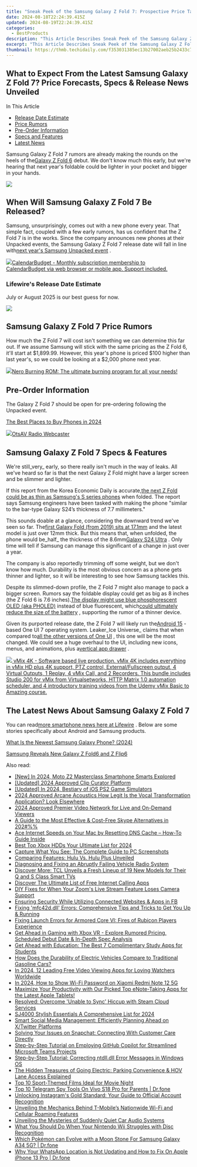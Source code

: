 ```yaml
---
title: "Sneak Peek of the Samsung Galaxy Z Fold 7: Prospective Price Tag, Release Date & Specs Revealed by Rumors"
date: 2024-08-18T22:24:39.415Z
updated: 2024-08-19T22:24:39.415Z
categories:
  - BestProducts
description: "This Article Describes Sneak Peek of the Samsung Galaxy Z Fold 7: Prospective Price Tag, Release Date & Specs Revealed by Rumors"
excerpt: "This Article Describes Sneak Peek of the Samsung Galaxy Z Fold 7: Prospective Price Tag, Release Date & Specs Revealed by Rumors"
thumbnail: https://thmb.techidaily.com/f353031385ec13b27002aeb25b2433c7b7f2839e202aee43a31b71787185171a.jpg
---
```


## What to Expect From the Latest Samsung Galaxy Z Fold 7? Price Forecasts, Specs & Release News Unveiled

In This Article

* [Release Date Estimate](https://www.lifewire.com/#toc-when-will-samsung-galaxy-z-fold-7-be-released)
* [Price Rumors](https://www.lifewire.com/#toc-samsung-galaxy-z-fold-7-price-rumors)
* [Pre-Order Information](https://www.lifewire.com/#toc-pre-order-information)
* [Specs and Features](https://www.lifewire.com/#toc-samsung-galaxy-z-fold-7-specs--features)
* [Latest News](https://www.lifewire.com/#toc-the-latest-news-about-samsung-galaxy-z-fold-7)

 Samsung Galaxy Z Fold 7 rumors are already making the rounds on the heels of the[Galaxy Z Fold 6](https://www.lifewire.com/galaxy-z-fold-6-8418354) debut. We don't know much this early, but we're hearing that next year's foldable could be lighter in your pocket and bigger in your hands.

<!-- affiliate ads begin -->
<a href="https://shop.mondly.com/affiliate.php?ACCOUNT=ATISTUDI&AFFILIATE=108875&PATH=https%3A%2F%2Fwww.mondly.com%3FAFFILIATE%3D108875%26RESOURCE%3D%2BGeneral%2B970x90%2B"><img src="https://secure.avangate.com/images/merchant/69c418c33ec2e1a4267fa9bb77fa1428/general-970x90.gif" border="0"></a>
<!-- affiliate ads end -->
## When Will Samsung Galaxy Z Fold 7 Be Released?

 Samsung, unsurprisingly, comes out with a new phone every year. That simple fact, coupled with a few early rumors, has us confident that the Z Fold 7 is in the works. Since the company announces new phones at their Unpacked events, the Samsung Galaxy Z Fold 7 release date will fall in line with[next year's Samsung Unpacked event](https://www.lifewire.com/samsung-unpacked-news-and-rumors-5093153) .  

<!-- affiliate ads begin -->
<a href="https://secure.2checkout.com/order/checkout.php?PRODS=37701530&QTY=1&AFFILIATE=108875&CART=1"><img src="https://secure.avangate.com/images/merchant/6fe0c81e3f9438db11ebbfba6c5ce460/products/copy_cbLogo_with_text_blue.png" border="0">CalendarBudget - Monthly subscription membership to CalendarBudget via web browser or mobile app. Support included. </a>
<!-- affiliate ads end -->
### Lifewire's Release Date Estimate

July or August 2025 is our best guess for now.

<!-- affiliate ads begin -->
<a href="https://shop.mondly.com/affiliate.php?ACCOUNT=ATISTUDI&AFFILIATE=108875&PATH=https%3A%2F%2Fwww.mondly.com%3FAFFILIATE%3D108875%26RESOURCE%3D%2BEducational%2B300x600%2B"><img src="https://secure.avangate.com/images/merchant/69c418c33ec2e1a4267fa9bb77fa1428/educational-300x600.gif" border="0"></a>
<!-- affiliate ads end -->
## Samsung Galaxy Z Fold 7 Price Rumors

 How much the Z Fold 7 will cost isn't something we can determine this far out. If we assume Samsung will stick with the same pricing as the Z Fold 6, it'll start at $1,899.99\. However, this year's phone is priced $100 higher than last year's, so we could be looking at a $2,000 phone next year.

<!-- affiliate ads begin -->
<a href="https://store.nero.com/order/checkout.php?PRODS=39694080&QTY=1&AFFILIATE=108875&CART=1"><img src="http://cdnwww.nero.com/nero-com-wAssets/img/banners/2023/nbr/fire/Screenshot_1red_gb.jpg" border="0">Nero Burning ROM:
The ultimate burning program for all your needs!</a>
<!-- affiliate ads end -->
## Pre-Order Information

 The Galaxy Z Fold 7 should be open for pre-ordering following the Unpacked event.

[The Best Places to Buy Phones in 2024](https://www.lifewire.com/best-places-to-buy-cell-phones-580000)

<!-- affiliate ads begin -->
<a href="https://otszone.ots7.com/order/checkout.php?PRODS=4713322&QTY=1&AFFILIATE=108875&CART=1"><img src="https://green.ots7.com/screenshots/OtsAV/OtsAVRadio1.90-300x188.jpg" border="0">OtsAV Radio Webcaster</a>
<!-- affiliate ads end -->
## Samsung Galaxy Z Fold 7 Specs & Features

 We're still_very_ early, so there really isn't much in the way of leaks. All we've heard so far is that the next Galaxy Z Fold might have a larger screen and be slimmer and lighter.

 If this report from the Korea Economic Daily is accurate,[the next Z Fold could be as thin as Samsung's S series phones](https://www.kedglobal.com/electronics/newsView/ked202407180006) when folded. The report says Samsung engineers have been tasked with making the phone "similar to the bar-type Galaxy S24’s thickness of 7.7 millimeters."

 This sounds doable at a glance, considering the downward trend we've seen so far. The[first Galaxy Fold (from 2019) sits at 17.1mm](https://news.samsung.com/my/galaxy-history-%E2%91%A0-evolution-of-the-galaxy-z-fold-series-thinner-sturdier-and-compact-as-ever) and the latest model is just over 12mm thick. But this means that, when unfolded, the phone would be_half_ the thickness of the 8.6mm[Galaxy S24 Ultra](https://www.lifewire.com/samsung-galaxy-s24-ultra-7964195) . Only time will tell if Samsung can manage this significant of a change in just over a year.

 The company is also reportedly trimming off some weight, but we don't know how much. Durability is the most obvious concern as a phone gets thinner and lighter, so it will be interesting to see how Samsung tackles this.

 Despite its slimmed-down profile, the Z Fold 7 might also manage to pack a bigger screen. Rumors say the foldable display could get as big as 8 inches (the Z Fold 6 is 7.6 inches).[The display might use blue phosphorescent OLED (aka PHOLED)](https://wccftech.com/galaxy-z-fold-7-and-z-flip-7-could-be-the-first-phones-to-use-blue-pholed/) instead of blue fluorescent, which[could ultimately reduce the size of the battery](https://spectrum.ieee.org/blue-pholed) , supporting the rumor of a thinner device.

 Given its purported release date, the Z Fold 7 will likely run the[Android 15](https://www.lifewire.com/android-15-7547471) \-based One UI 7 operating system. Leaker_Ice Universe_ claims that when compared to[all the other versions of One UI](https://www.lifewire.com/what-is-samsung-one-ui-4178405) , this one will be the most changed. We could see a huge overhaul to the UI, including new icons, menus, and animations, plus a[vertical app drawer](https://www.sammobile.com/news/one-ui-7-vertical-app-drawer-hint/) .

<!-- affiliate ads begin -->
<a href="https://secure.2checkout.com/order/checkout.php?PRODS=30901369&QTY=1&AFFILIATE=108875&CART=1"> <img src="https://secure.avangate.com/images/merchant/ce9a6fb2becc2d235e62b125e9260102/products/1_copy_vMixCallScreenshot1-large.jpg" border="0"> vMix 4K - Software based live production. vMix 4K includes everything in vMix HD plus 4K support, PTZ control, External/Fullscreen output, 4 Virtual Outputs, 1 Replay, 4 vMix Call, and 2 Recorders. 
This bundle includes Studio 200 for vMix from Virtualsetworks, HTTP Matrix 1.0 automation scheduler, and 4 introductory training videos from the Udemy vMix Basic to Amazing course. </a>
<!-- affiliate ads end -->
## The Latest News About Samsung Galaxy Z Fold 7

 You can read[more smartphone news here at Lifewire](https://www.lifewire.com/mobile-phone-news-4796390) . Below are some stories specifically about Android and Samsung products.

[What Is the Newest Samsung Galaxy Phone? (2024)](https://www.lifewire.com/newest-samsung-galaxy-phone-7567396)

[Samsung Reveals New Galaxy Z Fold6 and Z Flip6](https://www.lifewire.com/samsung-reveals-new-galaxy-z-fold6-and-z-flip6-8675427)


<ins class="adsbygoogle"
     style="display:block"
     data-ad-format="autorelaxed"
     data-ad-client="ca-pub-7571918770474297"
     data-ad-slot="1223367746"></ins>



<ins class="adsbygoogle"
     style="display:block"
     data-ad-client="ca-pub-7571918770474297"
     data-ad-slot="8358498916"
     data-ad-format="auto"
     data-full-width-responsive="true"></ins>

<span class="atpl-alsoreadstyle">Also read:</span>
<div><ul>
<li><a href="https://article-files.techidaily.com/new-in-2024-moto-z2-masterclass-smartphone-smarts-explored/"><u>[New] In 2024, Moto Z2 Masterclass  Smartphone Smarts Explored</u></a></li>
<li><a href="https://youtube-zero.techidaily.com/ed-2024-approved-clip-curator-platform/"><u>[Updated] 2024 Approved  Clip Curator Platform</u></a></li>
<li><a href="https://remote-screen-capture.techidaily.com/updated-in-2024-bestiary-of-ios-ps2-game-simulators/"><u>[Updated] In 2024, Bestiary of iOS PS2 Game Simulators</u></a></li>
<li><a href="https://extra-hints.techidaily.com/2024-approved-arcane-acoustics-how-legit-is-the-vocal-transformation-application-look-elsewhere/"><u>2024 Approved  Arcane Acoustics  How Legit Is the Vocal Transformation Application? Look Elsewhere</u></a></li>
<li><a href="https://extra-guidance.techidaily.com/2024-approved-premier-video-network-for-live-and-on-demand-viewers/"><u>2024 Approved  Premier Video Network for Live and On-Demand Viewers</u></a></li>
<li><a href="https://techtrends.techidaily.com/a-guide-to-the-most-effective-and-cost-free-skype-alternatives-in-202/"><u>A Guide to the Most Effective & Cost-Free Skype Alternatives in 202#%%</u></a></li>
<li><a href="https://techtrends.techidaily.com/ace-internet-speeds-on-your-mac-by-resetting-dns-cache-how-to-guide-inside/"><u>Ace Internet Speeds on Your Mac by Resetting DNS Cache – How-To Guide Inside</u></a></li>
<li><a href="https://screen-capture.techidaily.com/best-top-xbox-hdds-your-ultimate-list-for-2024/"><u>Best Top Xbox HDDs  Your Ultimate List for 2024</u></a></li>
<li><a href="https://techtrends.techidaily.com/capture-what-you-see-the-complete-guide-to-pc-screenshots/"><u>Capture What You See: The Complete Guide to PC Screenshots</u></a></li>
<li><a href="https://techtrends.techidaily.com/comparing-features-hulu-vs-hulu-plus-unveiled/"><u>Comparing Features: Hulu Vs. Hulu Plus Unveiled</u></a></li>
<li><a href="https://techtrends.techidaily.com/diagnosing-and-fixing-an-abruptly-failing-vehicle-radio-system/"><u>Diagnosing and Fixing an Abruptly Failing Vehicle Radio System</u></a></li>
<li><a href="https://techtrends.techidaily.com/discover-more-tcl-unveils-a-fresh-lineup-of-19-new-models-for-their-q-and-s-class-smart-tvs/"><u>Discover More: TCL Unveils a Fresh Lineup of 19 New Models for Their Q and S Class Smart TVs</u></a></li>
<li><a href="https://techtrends.techidaily.com/discover-the-ultimate-list-of-free-internet-calling-apps/"><u>Discover The Ultimate List of Free Internet Calling Apps</u></a></li>
<li><a href="https://techtrends.techidaily.com/diy-fixes-for-when-your-zooms-live-stream-feature-loses-camera-support/"><u>DIY Fixes for When Your Zoom's Live Stream Feature Loses Camera Support</u></a></li>
<li><a href="https://facebook.techidaily.com/ensuring-security-while-utilizing-connected-websites-and-apps-in-fb/"><u>Ensuring Security While Utilizing Connected Websites & Apps in FB</u></a></li>
<li><a href="https://techtrends.techidaily.com/fixing-mfc42ddll-errors-comprehensive-tips-and-tricks-to-get-you-up-and-running/"><u>Fixing 'mfc42d.dll' Errors: Comprehensive Tips and Tricks to Get You Up & Running</u></a></li>
<li><a href="https://program-issues.techidaily.com/fixing-launch-errors-for-armored-core-vi-fires-of-rubicon-players-experience/"><u>Fixing Launch Errors for Armored Core VI: Fires of Rubicon Players Experience</u></a></li>
<li><a href="https://techtrends.techidaily.com/get-ahead-in-gaming-with-xbox-vr-explore-rumored-pricing-scheduled-debut-date-and-in-depth-spec-analysis/"><u>Get Ahead in Gaming with Xbox VR - Explore Rumored Pricing, Scheduled Debut Date & In-Depth Spec Analysis</u></a></li>
<li><a href="https://techtrends.techidaily.com/get-ahead-with-education-the-best-7-complimentary-study-apps-for-students/"><u>Get Ahead with Education: The Best 7 Complimentary Study Apps for Students</u></a></li>
<li><a href="https://techtrends.techidaily.com/how-does-the-durability-of-electric-vehicles-compare-to-traditional-gasoline-cars/"><u>How Does the Durability of Electric Vehicles Compare to Traditional Gasoline Cars?</u></a></li>
<li><a href="https://extra-resources.techidaily.com/in-2024-12-leading-free-video-viewing-apps-for-loving-watchers-worldwide/"><u>In 2024, 12 Leading Free Video Viewing Apps for Loving Watchers Worldwide</u></a></li>
<li><a href="https://unlock-android.techidaily.com/in-2024-how-to-show-wi-fi-password-on-xiaomi-redmi-note-12-5g-by-drfone-android/"><u>In 2024, How to Show Wi-Fi Password on Xiaomi Redmi Note 12 5G</u></a></li>
<li><a href="https://techtrends.techidaily.com/1722875682769-maximize-your-productivity-with-our-picked-top-enote-taking-apps-for-the-latest-apple-tablets/"><u>Maximize Your Productivity with Our Picked Top eNote-Taking Apps for the Latest Apple Tablets!</u></a></li>
<li><a href="https://win-able.techidaily.com/resolved-overcome-unable-to-sync-hiccup-with-steam-cloud-services/"><u>Resolved: Overcome 'Unable to Sync' Hiccup with Steam Cloud Services</u></a></li>
<li><a href="https://extra-guidance.techidaily.com/sj4000-stylish-essentials-a-comprehensive-list-for-2024/"><u>SJ4000 Stylish Essentials  A Comprehensive List for 2024</u></a></li>
<li><a href="https://techtrends.techidaily.com/smart-social-media-management-efficiently-planning-ahead-on-xtwitter-platforms/"><u>Smart Social Media Management: Efficiently Planning Ahead on X/Twitter Platforms</u></a></li>
<li><a href="https://techtrends.techidaily.com/solving-your-issues-on-snapchat-connecting-with-customer-care-directly/"><u>Solving Your Issues on Snapchat: Connecting With Customer Care Directly</u></a></li>
<li><a href="https://techtrends.techidaily.com/step-by-step-tutorial-on-employing-github-copilot-for-streamlined-microsoft-teams-projects/"><u>Step-by-Step Tutorial on Employing GitHub Copilot for Streamlined Microsoft Teams Projects</u></a></li>
<li><a href="https://techtrends.techidaily.com/step-by-step-tutorial-correcting-ntdlldll-error-messages-in-windows-os/"><u>Step-by-Step Tutorial: Correcting ntdll.dll Error Messages in Windows OS</u></a></li>
<li><a href="https://techtrends.techidaily.com/the-hidden-treasures-of-going-electric-parking-convenience-and-hov-lane-access-explained/"><u>The Hidden Treasures of Going Electric: Parking Convenience & HOV Lane Access Explained</u></a></li>
<li><a href="https://techtrends.techidaily.com/top-10-sport-themed-films-ideal-for-movie-night/"><u>Top 10 Sport-Themed Films Ideal for Movie Night</u></a></li>
<li><a href="https://android-location-track.techidaily.com/top-10-telegram-spy-tools-on-vivo-s18-pro-for-parents-drfone-by-drfone-virtual-android/"><u>Top 10 Telegram Spy Tools On Vivo S18 Pro for Parents | Dr.fone</u></a></li>
<li><a href="https://techtrends.techidaily.com/unlocking-instagrams-gold-standard-your-guide-to-official-account-recognition/"><u>Unlocking Instagram's Gold Standard: Your Guide to Official Account Recognition</u></a></li>
<li><a href="https://techtrends.techidaily.com/unveiling-the-mechanics-behind-t-mobiles-nationwide-wi-fi-and-cellular-roaming-features/"><u>Unveiling the Mechanics Behind T-Mobile’s Nationwide Wi-Fi and Cellular Roaming Features</u></a></li>
<li><a href="https://techtrends.techidaily.com/unveiling-the-mysteries-of-suddenly-quiet-car-audio-systems/"><u>Unveiling the Mysteries of Suddenly Quiet Car Audio Systems</u></a></li>
<li><a href="https://techtrends.techidaily.com/what-you-should-do-when-your-nintendo-wii-struggles-with-disc-recognition/"><u>What You Should Do When Your Nintendo Wii Struggles with Disc Recognition</u></a></li>
<li><a href="https://change-location.techidaily.com/which-pokemon-can-evolve-with-a-moon-stone-for-samsung-galaxy-a34-5g-drfone-by-drfone-virtual-android/"><u>Which Pokémon can Evolve with a Moon Stone For Samsung Galaxy A34 5G? | Dr.fone</u></a></li>
<li><a href="https://location-social.techidaily.com/why-your-whatsapp-location-is-not-updating-and-how-to-fix-on-apple-iphone-13-pro-drfone-by-drfone-virtual-ios/"><u>Why Your WhatsApp Location is Not Updating and How to Fix On Apple iPhone 13 Pro | Dr.fone</u></a></li>
</ul></div>
